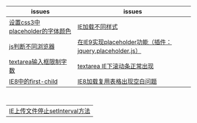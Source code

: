 issues | issues
-|-|
[设置css3中placeholder的字体颜色](https://github.com/Narutocc/compatible/issues/1)|[IE加载不同样式](https://github.com/Narutocc/compatible/issues/2)
[js判断不同浏览器](https://github.com/Narutocc/compatible/issues/3)|[在IE9实现placeholder功能（插件：jquery.placeholder.js）](https://github.com/Narutocc/compatible/issues/4)
[textarea输入框限制字数](https://github.com/Narutocc/compatible/issues/5)|[textarea IE下滚动条正常出现](https://github.com/Narutocc/compatible/issues/6)
[IE8中的first-child](https://github.com/Narutocc/compatible/issues/7)|[IE8加载复用表格出现空白问题](https://github.com/Narutocc/compatible/issues/8)

<table>
  <tr>
    <td><a href="https://github.com/Narutocc/compatible/issues/9"/>IE上传文件停止setInterval方法</td>
  </tr>
</table>
